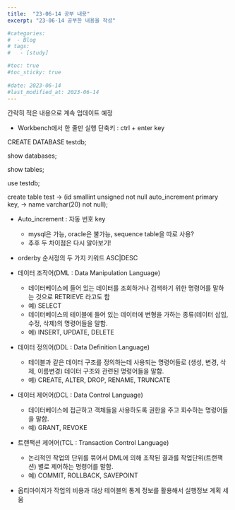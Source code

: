 ```yaml
---
title:  "23-06-14 공부 내용"
excerpt: "23-06-14 공부한 내용을 작성"

#categories:
#  - Blog
# tags:
#   - [study]

#toc: true
#toc_sticky: true
 
#date: 2023-06-14
#last_modified_at: 2023-06-14
---
```


간략히 적은 내용으로 계속 업데이트 예정

- Workbench에서 한 줄만 실행 단축키 : ctrl + enter key

CREATE DATABASE testdb;

show databases;

show tables;

use testdb;

create table test
    -> (id smallint unsigned not null auto_increment primary key,
    -> name varchar(20) not null);

- Auto_increment : 자동 번호 key
  - mysql은 가능, oracle은 불가능, sequence table을 따로 사용?
  - 추후 두 차이점은 다시 알아보기!
 
- orderby 순서정의 두 가지 키워드 ASC|DESC

- 데이터 조작어(DML :  Data Manipulation Language)
  - 데이터베이스에 들어 있는 데이터를 조회하거나 검색하기 위한 명령어를 말하는 것으로 RETRIEVE 라고도 함
  - 예) SELECT 
  - 데이터베이스의 테이블에 들어 있는 데이터에 변형을 가하는 종류(데이터 삽입, 수정, 삭제)의 명령어들을 말함.
  - 예) INSERT, UPDATE, DELETE
- 데이터 정의어(DDL : Data Definition Language)
  - 테이블과 같은 데이터 구조를 정의하는데 사용되는 명령어들로 (생성, 변경, 삭제, 이름변경) 데이터 구조와 관련된 명령어들을 말함.
  - 예) CREATE, ALTER, DROP, RENAME, TRUNCATE 
- 데이터 제어어(DCL : Data Control Language) 
  - 데이터베이스에 접근하고 객체들을 사용하도록 권한을 주고 회수하는 명령어들을 말함.
  - 예) GRANT, REVOKE
- 트랜잭션 제어어(TCL : Transaction Control Language)
  - 논리적인 작업의 단위를 묶어서 DML에 의해 조작된 결과를 작업단위(트랜잭션) 별로 제어하는 명령어를 말함.
  - 예) COMMIT, ROLLBACK, SAVEPOINT 

- 옵티마이저가 작업의 비용과 대상 테이블의 통계 정보를 활용해서 실행정보 계획 세움